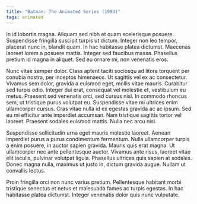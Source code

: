 ```yaml
---
title: "Batman: The Animated Series (1994)"
tags: animated
---
```


In id lobortis magna. Aliquam sed nibh et quam scelerisque posuere. Suspendisse fringilla suscipit turpis ut dictum. Integer non leo tempor, placerat nunc in, blandit quam. In hac habitasse platea dictumst. Maecenas laoreet lorem a posuere mattis. Integer sed faucibus massa. Phasellus pretium id magna in aliquet. Sed eu ornare mi, non venenatis eros.

Nunc vitae semper dolor. Class aptent taciti sociosqu ad litora torquent per conubia nostra, per inceptos himenaeos. Ut sagittis vel ex ac consectetur. Vivamus sem dolor, gravida a euismod eget, mollis vitae mauris. Curabitur sed turpis odio. Integer dui erat, consequat vel molestie et, vestibulum eu metus. Praesent sed venenatis orci, sed cursus nisl. In commodo rhoncus sem, ut tristique purus volutpat eu. Suspendisse vitae mi ultrices enim ullamcorper cursus. Cras vitae nulla id ex egestas gravida ac ac ipsum. Sed eu mi efficitur ante imperdiet accumsan. Nam tristique sagittis tortor vel laoreet. Praesent sodales euismod mattis. Nulla nec arcu nisi.

Suspendisse sollicitudin urna eget mauris molestie laoreet. Aenean imperdiet purus a purus condimentum fermentum. Nulla ullamcorper turpis a enim posuere, in auctor sapien gravida. Mauris quis erat magna. Ut ullamcorper nec ante pellentesque auctor. Vivamus ante risus, laoreet vitae elit iaculis, pulvinar volutpat ligula. Phasellus ultrices quis sapien at sodales. Donec magna nulla, maximus ut justo in, dictum gravida augue. Nullam ut convallis lectus.

Proin fringilla orci non nunc varius pretium. Pellentesque habitant morbi tristique senectus et netus et malesuada fames ac turpis egestas. In hac habitasse platea dictumst. Integer venenatis dolor quis nunc vulputate.
